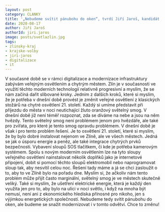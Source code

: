 ```yaml
---
layout: post
category: CLANKY
title: '„Nebudeme svítit pánubohu do oken“, tvrdí Jiří Jaroš, kandidát Pirátů a radní města Zlín'
date: 2020-08-17
author: Jiří Jaroš
authorId: jiri.jaros
image: posts/svetlazlin.jpg
tags: 
- zlinsky-kraj
- krajske-volby
- jiri-jaros
- digitalizace
- it
---
```


V současné době se v rámci digitalizace a modernizace infrastruktury zabývám veřejným osvětlením a chytrým městem. Zlín je v současnosti ve využití těchto moderních technologií relativně progresivní a myslím, že se nám začíná dařit slibované kroky. Jedním z dalších kroků, které si myslím, že je potřeba v dnešní době provést je změnit veřejné osvětlení z klasických stožárů na chytré osvětlení 21. století. 
Každý si umíme představit při příjezdu do města v noci neutichající žluto oranžový světelný smog. V dnešní době již není téměř rozpoznat, zda se díváme na nebe a jsou na něm hvězdy. Tento světelný smog není problémem jenom pro hvězdáře, ale také pro zvířata, pro které je tento smog opravdu problémem. V dnešní době je však i pro tento problém řešení. Je to osvětlení 21. století, které si myslím, že by bylo dobré instalovat nejenom ve Zlíně, ale ve všech městech. Jedná se jak o úsporu energie a peněz, ale také integrace chytrých prvků bezpečnosti. Vybavení sloupů SOS tlačítkem, či kde je potřeba kamerovým systémem. Spolu s novým moderním osvětlením lze na tyto sloupy veřejného osvětlení nainstalovat několik doplňků jako je internetové připojení, dobít si pomocí těchto sloupů elektromobil nebo naprogramovat sloup tak, aby nesvítil celou noc. 
Řešení tady máme a já se chci zasloužit o to, aby to ve Zlíně bylo na pořadu dne. Myslím si, že ačkoliv nám tento problém může přijít často marginální, světelný smog je ve městech skutečně veliký. Také si myslím, že ušetření elektrické energie, která je každý den využita jen pro to, aby bylo na ulici v noci světlo, i když na mnoha být nemusí, není ani z ekonomického hlediska přínosné pro nikoho, jen s výjimkou energetických společností.
Nebudeme tedy svítit pánubohu do oken, ale budeme se snažit modernizovat i v tomto odvětví. Chce to změnu!